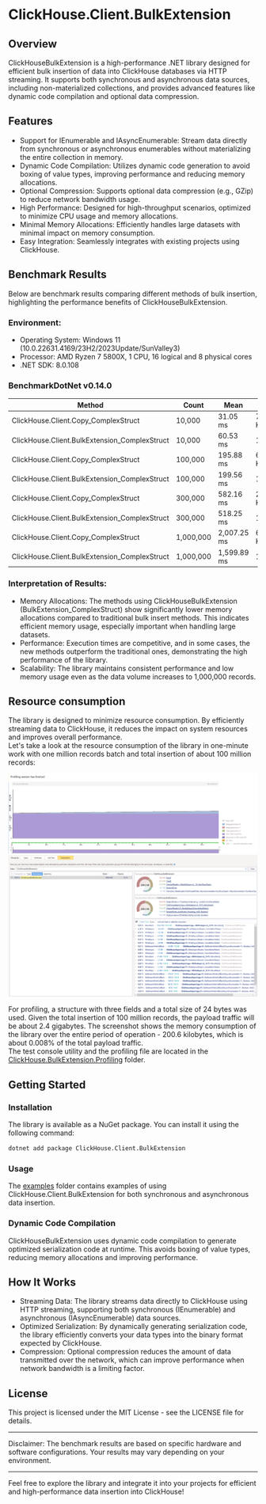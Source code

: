 # ClickHouse.Client.BulkExtension

## Overview
ClickHouseBulkExtension is a high-performance .NET library designed for efficient bulk insertion of data into ClickHouse databases via HTTP streaming. It supports both synchronous and asynchronous data sources, including non-materialized collections, and provides advanced features like dynamic code compilation and optional data compression.

## Features
- Support for IEnumerable and IAsyncEnumerable: Stream data directly from synchronous or asynchronous enumerables without materializing the entire collection in memory.
- Dynamic Code Compilation: Utilizes dynamic code generation to avoid boxing of value types, improving performance and reducing memory allocations.
- Optional Compression: Supports optional data compression (e.g., GZip) to reduce network bandwidth usage.
- High Performance: Designed for high-throughput scenarios, optimized to minimize CPU usage and memory allocations.
- Minimal Memory Allocations: Efficiently handles large datasets with minimal impact on memory consumption.
- Easy Integration: Seamlessly integrates with existing projects using ClickHouse.

## Benchmark Results
Below are benchmark results comparing different methods of bulk insertion, highlighting the performance benefits of ClickHouseBulkExtension.

### Environment:
- Operating System: Windows 11 (10.0.22631.4169/23H2/2023Update/SunValley3)
- Processor: AMD Ryzen 7 5800X, 1 CPU, 16 logical and 8 physical cores
- .NET SDK: 8.0.108

### BenchmarkDotNet v0.14.0

| Method                                         | Count     | Mean         | Allocated     |
|------------------------------------------------|-----------|--------------|---------------|
| ClickHouse.Client.Copy_ComplexStruct           | 10,000    | 31.05 ms     | 7,211.42 KB   |
| ClickHouse.Client.BulkExtension_ComplexStruct  | 10,000    | 60.53 ms     | 10.85 KB      |
| ClickHouse.Client.Copy_ComplexStruct           | 100,000   | 195.88 ms    | 69,989.35 KB  |
| ClickHouse.Client.BulkExtension_ComplexStruct  | 100,000   | 199.56 ms    | 11.25 KB      |
| ClickHouse.Client.Copy_ComplexStruct           | 300,000   | 582.16 ms    | 210,602.02 KB |
| ClickHouse.Client.BulkExtension_ComplexStruct  | 300,000   | 518.25 ms    | 12.77 KB      |
| ClickHouse.Client.Copy_ComplexStruct           | 1,000,000 | 2,007.25 ms  | 696,371.72 KB |
| ClickHouse.Client.BulkExtension_ComplexStruct  | 1,000,000 | 1,599.89 ms  | 12.23 KB      |

### Interpretation of Results:
- Memory Allocations: The methods using ClickHouseBulkExtension (BulkExtension_ComplexStruct) show significantly lower memory allocations compared to traditional bulk insert methods. This indicates efficient memory usage, especially important when handling large datasets.
- Performance: Execution times are competitive, and in some cases, the new methods outperform the traditional ones, demonstrating the high performance of the library.
- Scalability: The library maintains consistent performance and low memory usage even as the data volume increases to 1,000,000 records.

## Resource consumption
The library is designed to minimize resource consumption. By efficiently streaming data to ClickHouse, it reduces the impact on system resources and improves overall performance.\
Let's take a look at the resource consumption of the library in one-minute work with one million records batch and total insertion of about 100 million records:

![](\examples\ClickHouse.BulkExtension.Profiling\memprof_1.png)
![](\examples\ClickHouse.BulkExtension.Profiling\memprof_2.png)

For profiling, a structure with three fields and a total size of 24 bytes was used. Given the total insertion of 100 million records, the payload traffic will be about 2.4 gigabytes. The screenshot shows the memory consumption of the library over the entire period of operation - 200.6 kilobytes, which is about 0.008% of the total payload traffic.\
The test console utility and the profiling file are located in the [ClickHouse.BulkExtension.Profiling](https://github.com/Gagarin23/ClickHouse.Client.BulkExtension/tree/main/examples/ClickHouse.BulkExtension.Profiling) folder.

## Getting Started

### Installation
The library is available as a NuGet package. You can install it using the following command:

```bash
dotnet add package ClickHouse.Client.BulkExtension
```

### Usage
The [examples](https://github.com/Gagarin23/ClickHouse.Client.BulkExtension/tree/main/examples) folder contains examples of using ClickHouse.Client.BulkExtension for both synchronous and asynchronous data insertion.

### Dynamic Code Compilation
ClickHouseBulkExtension uses dynamic code compilation to generate optimized serialization code at runtime. This avoids boxing of value types, reducing memory allocations and improving performance.

## How It Works
- Streaming Data: The library streams data directly to ClickHouse using HTTP streaming, supporting both synchronous (IEnumerable) and asynchronous (IAsyncEnumerable) data sources.
- Optimized Serialization: By dynamically generating serialization code, the library efficiently converts your data types into the binary format expected by ClickHouse.
- Compression: Optional compression reduces the amount of data transmitted over the network, which can improve performance when network bandwidth is a limiting factor.

## License
This project is licensed under the MIT License - see the LICENSE file for details.

---

 Disclaimer: The benchmark results are based on specific hardware and software configurations. Your results may vary depending on your environment.

---

Feel free to explore the library and integrate it into your projects for efficient and high-performance data insertion into ClickHouse!
